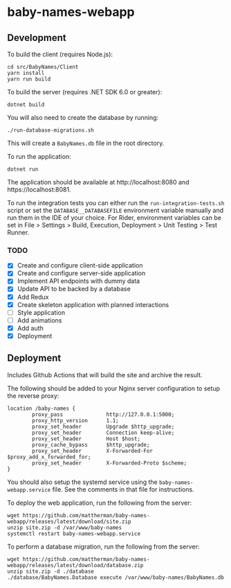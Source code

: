 # baby-names-webapp

## Development

To build the client (requires Node.js):

```
cd src/BabyNames/Client
yarn install
yarn run build
```

To build the server (requires .NET SDK 6.0 or greater):

```
dotnet build
```

You will also need to create the database by running:

```
./run-database-migrations.sh
```

This will create a `BabyNames.db` file in the root directory.

To run the application:

```
dotnet run
```

The application should be available at http://localhost:8080 and https://localhost:8081.

To run the integration tests you can either run the `run-integration-tests.sh` script or set the `DATABASE__DATABASEFILE` environment variable manually and run them in the IDE of your choice. For Rider, environment variables can be set in File > Settings > Build, Execution, Deployment > Unit Testing > Test Runner.

### TODO

- [x] Create and configure client-side application
- [x] Create and configure server-side application
- [x] Implement API endpoints with dummy data
- [x] Update API to be backed by a database
- [x] Add Redux
- [x] Create skeleton application with planned interactions
- [ ] Style application
- [ ] Add animations
- [x] Add auth
- [x] Deployment

## Deployment

Includes Github Actions that will build the site and archive the result.

The following should be added to your Nginx server configuration to setup the reverse proxy:

```
location /baby-names {
        proxy_pass              http://127.0.0.1:5000;
        proxy_http_version      1.1;
        proxy_set_header        Upgrade $http_upgrade;
        proxy_set_header        Connection keep-alive;
        proxy_set_header        Host $host;
        proxy_cache_bypass      $http_upgrade;
        proxy_set_header        X-Forwarded-For $proxy_add_x_forwarded_for;
        proxy_set_header        X-Forwarded-Proto $scheme;
}
```

You should also setup the systemd service using the `baby-names-webapp.service` file. See the comments in that file for instructions.

To deploy the web application, run the following from the server:

```
wget https://github.com/mattherman/baby-names-webapp/releases/latest/download/site.zip
unzip site.zip -d /var/www/baby-names
systemctl restart baby-names-webapp.service
```

To perform a database migration, run the following from the server:

```
wget https://github.com/mattherman/baby-names-webapp/releases/latest/download/database.zip
unzip site.zip -d ./database
./database/BabyNames.Database execute /var/www/baby-names/BabyNames.db
```

